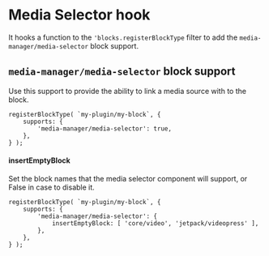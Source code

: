 # Media Selector hook

It hooks a function to the `'blocks.registerBlockType` filter to add the `media-manager/media-selector` block support.

## `media-manager/media-selector` block support

Use this support to provide the ability to link a media source with to the block.

```es6
registerBlockType( `my-plugin/my-block`, {
	supports: {
		'media-manager/media-selector': true,
	},
} );
```

#### insertEmptyBlock

Set the block names that the media selector component will support, or False in case to disable it.

```es6
registerBlockType( `my-plugin/my-block`, {
	supports: {
		'media-manager/media-selector': {
			insertEmptyBlock: [ 'core/video', 'jetpack/videopress' ],
		},
	},
} );
```
